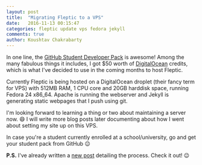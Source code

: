 ```yaml
---
layout: post
title:  "Migrating Fleptic to a VPS"
date:   2016-11-13 00:15:47
categories: fleptic update vps fedora jekyll
comments: true
author: Koushtav Chakrabarty
---
```

In one line, the [GitHub Student Developer Pack] is awesome! Among the many fabulous things it includes, I got $50 worth of [DigitalOcean] credits, which is what I've decided to use in the coming months to host Fleptic.

Currently Fleptic is being hosted on a DigitalOcean droplet (their fancy term for VPS) with 512MB RAM, 1 CPU core and 20GB harddisk space, running Fedora 24 x86_64. Apache is running the webserver and Jekyll is generating static webpages that I push using git.

I'm looking forward to learning a thing or two about maintaining a server now. :smile: I will write more blog posts later documenting about how I went about setting my site up on this VPS.

In case you're a student currently enrolled at a school/university, go and get your student pack from GitHub :wink:

[GitHub Student Developer Pack]: https://education.github.com/pack
[DigitalOcean]: https://digitalocean.com

**P.S.** I've already written a [new post](https://fleptic.eu/vps/jekyll/apache/fedora/2016/11/21/setup-your-personal-site-from-scratch-using-linux-apache-and-jekyll.html) detailing the process. Check it out! :wink:

<br>
